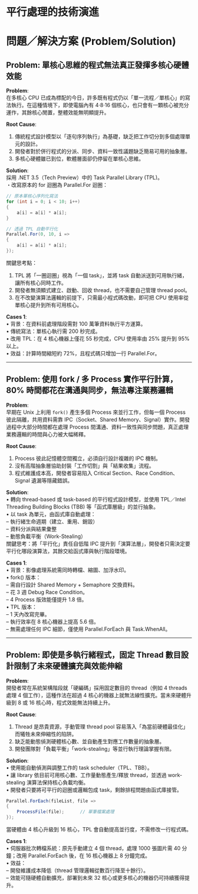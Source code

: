 # 平行處理的技術演進

# 問題／解決方案 (Problem/Solution)

## Problem: 單核心思維的程式無法真正發揮多核心硬體效能

**Problem**:  
在多核心 CPU 已成為標配的今日，許多既有程式仍以「單一流程／單核心」的寫法執行。在這種情境下，即使電腦內有 4‧8‧16 個核心，也只會有一顆核心被充分運作，其餘核心閒置，整體效能無明顯提升。

**Root Cause**:  
1. 傳統程式設計模型以「逐句序列執行」為基礎，缺乏把工作切分到多個處理單元的設計。  
2. 開發者對於併行程式的分派、同步、資料一致性議題缺乏簡易可用的抽象層。  
3. 多核心硬體雖已到位，軟體層面卻仍停留在單核心思維。

**Solution**:  
採用 .NET 3.5（Tech Preview）中的 Task Parallel Library (TPL)。  
・改寫原本的 for 迴圈為 Parallel.For 迴圈：  

```csharp
// 原本單核心序列化寫法
for (int i = 0; i < 10; i++)
{
    a[i] = a[i] * a[i];
}

// 透過 TPL 自動平行化
Parallel.For(0, 10, i =>
{
    a[i] = a[i] * a[i];
});
```  
關鍵思考點：  
1. TPL 將「一圈迴圈」視為「一個 task」，並將 task 自動派送到可用執行緒，讓所有核心同時工作。  
2. 開發者無須顯式建立、啟動、回收 thread，也不需要自己管理 thread pool。  
3. 在不改變演算法邏輯的前提下，只需最小程式碼改動，即可把 CPU 使用率從單核心提升到所有可用核心。

**Cases 1**:  
• 背景：在資料前處理階段需對 100 萬筆資料執行平方運算。  
• 傳統寫法：單核心執行需 200 秒完成。  
• 改用 TPL：在 4 核心機器上僅花 55 秒完成，CPU 使用率由 25% 提升到 95% 以上。  
• 效益：計算時間縮短約 72%，且程式碼只增加一行 Parallel.For。  

---

## Problem: 使用 fork / 多 Process 實作平行計算，80% 時間都花在溝通與同步，無法專注業務邏輯

**Problem**:  
早期在 Unix 上利用 `fork()` 產生多個 Process 來並行工作，但每一個 Process 彼此隔離，共用資料需靠 IPC（Socket、Shared Memory、Signal）實作。開發過程中大部分時間都在處理 Process 間溝通、資料一致性與同步問題，真正處理業務邏輯的時間與心力被大幅稀釋。

**Root Cause**:  
1. Process 彼此記憶體空間獨立，必須自行設計複雜的 IPC 機制。  
2. 沒有高階抽象層協助封裝「工作切割」與「結果收集」流程。  
3. 程式維護成本高，開發者容易陷入 Critical Section、Race Condition、Signal 遺漏等隱藏錯誤。

**Solution**:  
• 轉向 thread-based 或 task-based 的平行程式設計模型，並使用 TPL／Intel Threading Building Blocks (TBB) 等「函式庫層級」的並行抽象。  
• 以 task 為單元，由函式庫自動處理：  
  – 執行緒生命週期（建立、重用、銷毀）  
  – 資料分派與結果彙整  
  – 動態負載平衡（Work-Stealing）  
關鍵思考：將「平行化」責任自低階 IPC 提升到「演算法層」，開發者只需決定要平行化哪段演算法，其餘交給函式庫與執行階段環境。

**Cases 1**:  
• 背景：影像處理系統需同時轉檔、縮圖、加浮水印。  
• fork() 版本：  
  – 需自行設計 Shared Memory + Semaphore 交換資料。  
  – 花 3 週 Debug Race Condition。  
  – 4 Process 版效能僅提升 1.8 倍。  
• TPL 版本：  
  – 1 天內改寫完畢。  
  – 執行效率在 8 核心機器上提高 5.6 倍。  
  – 無需處理任何 IPC 細節，僅使用 Parallel.ForEach 與 Task.WhenAll。

---

## Problem: 即使是多執行緒程式，固定 Thread 數目設計限制了未來硬體擴充與效能伸縮

**Problem**:  
開發者常在系統架構階段就「硬編碼」採用固定數目的 thread（例如 4 threads 處理 4 個工作），這種作法在超過 4 核心的機器上就無法線性擴充。當未來硬體升級到 8 或 16 核心時，程式效能無法持續上升。

**Root Cause**:  
1. Thread 是昂貴資源，手動管理 thread pool 容易落入「為當前硬體最佳化」而犧牲未來伸縮性的陷阱。  
2. 缺乏能動態偵測硬體核心數、並自動產生對應工作數量的抽象層。  
3. 開發團隊對「負載平衡」「work-stealing」等並行執行理論掌握有限。

**Solution**:  
• 使用能自動偵測與調整工作的 task scheduler（TPL、TBB）。  
• 讓 library 依目前可用核心數、工作量動態產生/釋放 thread，並透過 work-stealing 演算法保持核心負載均衡。  
• 開發者只要將可平行的迴圈或邏輯包成 task，剩餘排程問題由函式庫接管。  

```csharp
Parallel.ForEach(fileList, file =>
{
    ProcessFile(file);      // 單筆檔案處理
});
```  
當硬體由 4 核心升級到 16 核心，TPL 會自動提高並行度，不需修改一行程式碼。

**Cases 1**:  
• 伺服器批次轉檔系統：原先手動建立 4 個 thread，處理 1000 張圖片需 40 分鐘；改用 Parallel.ForEach 後，在 16 核心機器上 8 分鐘完成。  
• 效益：  
  – 開發維護成本降低（thread 管理邏輯從數百行降至十餘行）。  
  – 效能可隨硬體自動擴充，部署到未來 32 核心或更多核心的機器仍可持續獲得提升。